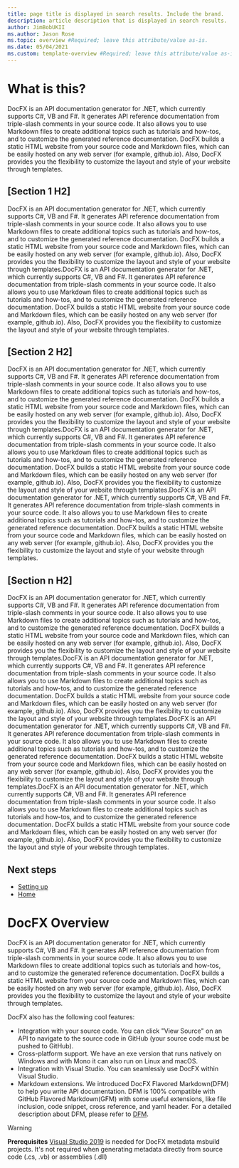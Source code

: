 ```yaml
---
title: page title is displayed in search results. Include the brand.
description: article description that is displayed in search results. 
author: JimBobUKII
ms.author: Jason Rose
ms.topic: overview #Required; leave this attribute/value as-is.
ms.date: 05/04/2021
ms.custom: template-overview #Required; leave this attribute/value as-is.
---
```


# What is this?

DocFX is an API documentation generator for .NET, which currently supports C#, VB and F#. It generates API reference documentation from triple-slash comments in your source code. It also allows you to use Markdown files to create additional topics such as tutorials and how-tos, and to customize the generated reference documentation. DocFX builds a static HTML website from your source code and Markdown files, which can be easily hosted on any web server (for example, github.io). Also, DocFX provides you the flexibility to customize the layout and style of your website through templates.

## [Section 1 H2]
DocFX is an API documentation generator for .NET, which currently supports C#, VB and F#. It generates API reference documentation from triple-slash comments in your source code. It also allows you to use Markdown files to create additional topics such as tutorials and how-tos, and to customize the generated reference documentation. DocFX builds a static HTML website from your source code and Markdown files, which can be easily hosted on any web server (for example, github.io). Also, DocFX provides you the flexibility to customize the layout and style of your website through templates.DocFX is an API documentation generator for .NET, which currently supports C#, VB and F#. It generates API reference documentation from triple-slash comments in your source code. It also allows you to use Markdown files to create additional topics such as tutorials and how-tos, and to customize the generated reference documentation. DocFX builds a static HTML website from your source code and Markdown files, which can be easily hosted on any web server (for example, github.io). Also, DocFX provides you the flexibility to customize the layout and style of your website through templates.

## [Section 2 H2]
DocFX is an API documentation generator for .NET, which currently supports C#, VB and F#. It generates API reference documentation from triple-slash comments in your source code. It also allows you to use Markdown files to create additional topics such as tutorials and how-tos, and to customize the generated reference documentation. DocFX builds a static HTML website from your source code and Markdown files, which can be easily hosted on any web server (for example, github.io). Also, DocFX provides you the flexibility to customize the layout and style of your website through templates.DocFX is an API documentation generator for .NET, which currently supports C#, VB and F#. It generates API reference documentation from triple-slash comments in your source code. It also allows you to use Markdown files to create additional topics such as tutorials and how-tos, and to customize the generated reference documentation. DocFX builds a static HTML website from your source code and Markdown files, which can be easily hosted on any web server (for example, github.io). Also, DocFX provides you the flexibility to customize the layout and style of your website through templates.DocFX is an API documentation generator for .NET, which currently supports C#, VB and F#. It generates API reference documentation from triple-slash comments in your source code. It also allows you to use Markdown files to create additional topics such as tutorials and how-tos, and to customize the generated reference documentation. DocFX builds a static HTML website from your source code and Markdown files, which can be easily hosted on any web server (for example, github.io). Also, DocFX provides you the flexibility to customize the layout and style of your website through templates.

## [Section n H2]
DocFX is an API documentation generator for .NET, which currently supports C#, VB and F#. It generates API reference documentation from triple-slash comments in your source code. It also allows you to use Markdown files to create additional topics such as tutorials and how-tos, and to customize the generated reference documentation. DocFX builds a static HTML website from your source code and Markdown files, which can be easily hosted on any web server (for example, github.io). Also, DocFX provides you the flexibility to customize the layout and style of your website through templates.DocFX is an API documentation generator for .NET, which currently supports C#, VB and F#. It generates API reference documentation from triple-slash comments in your source code. It also allows you to use Markdown files to create additional topics such as tutorials and how-tos, and to customize the generated reference documentation. DocFX builds a static HTML website from your source code and Markdown files, which can be easily hosted on any web server (for example, github.io). Also, DocFX provides you the flexibility to customize the layout and style of your website through templates.DocFX is an API documentation generator for .NET, which currently supports C#, VB and F#. It generates API reference documentation from triple-slash comments in your source code. It also allows you to use Markdown files to create additional topics such as tutorials and how-tos, and to customize the generated reference documentation. DocFX builds a static HTML website from your source code and Markdown files, which can be easily hosted on any web server (for example, github.io). Also, DocFX provides you the flexibility to customize the layout and style of your website through templates.DocFX is an API documentation generator for .NET, which currently supports C#, VB and F#. It generates API reference documentation from triple-slash comments in your source code. It also allows you to use Markdown files to create additional topics such as tutorials and how-tos, and to customize the generated reference documentation. DocFX builds a static HTML website from your source code and Markdown files, which can be easily hosted on any web server (for example, github.io). Also, DocFX provides you the flexibility to customize the layout and style of your website through templates.

## Next steps
<!-- Add a context sentence for the following links -->
- [Setting up](~/articles/docfx/settingup.md)
- [Home](~/index.md)
# DocFX Overview

DocFX is an API documentation generator for .NET, which currently supports C#, VB and F#. It generates API reference documentation from triple-slash comments in your source code. It also allows you to use Markdown files to create additional topics such as tutorials and how-tos, and to customize the generated reference documentation. DocFX builds a static HTML website from your source code and Markdown files, which can be easily hosted on any web server (for example, github.io). Also, DocFX provides you the flexibility to customize the layout and style of your website through templates.

DocFX also has the following cool features:

- Integration with your source code. You can click "View Source" on an API to navigate to the source code in GitHub (your source code must be pushed to GitHub).
- Cross-platform support. We have an exe version that runs natively on Windows and with Mono it can also run on Linux and macOS.
- Integration with Visual Studio. You can seamlessly use DocFX within Visual Studio.
- Markdown extensions. We introduced DocFX Flavored Markdown(DFM) to help you write API documentation. DFM is 100% compatible with GitHub Flavored Markdown(GFM) with some useful extensions, like file inclusion, code snippet, cross reference, and yaml header. For a detailed description about DFM, please refer to [DFM](~/articles/markdown/flavored_markdown.md).

> [!WARNING]
> **Prerequisites** [Visual Studio 2019](https://www.visualstudio.com/downloads/) is needed for DocFX metadata msbuild projects. It's not required when generating metadata directly from source code (.cs, .vb) or assemblies (.dll)